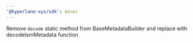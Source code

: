 ```yaml
---
'@hyperlane-xyz/sdk': minor
---
```


Remove `decode` static method from BaseMetadataBuilder and replace with decodeIsmMetadata function
